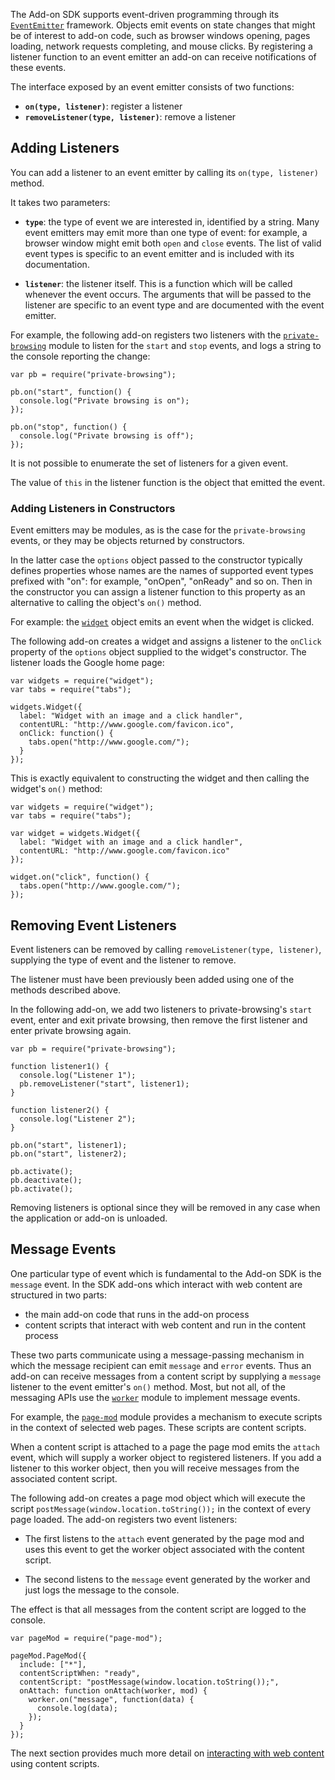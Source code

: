The Add-on SDK supports event-driven programming through its
[`EventEmitter`](#module/api-utils/events) framework. Objects emit events
on state changes that might be of interest to add-on code, such as browser
windows opening, pages loading, network requests completing, and mouse clicks.
By registering a listener function to an event emitter an add-on can receive
notifications of these events.

The interface exposed by an event emitter consists of two functions:

* **`on(type, listener)`**: register a listener
* **`removeListener(type, listener)`**: remove a listener

## Adding Listeners ##

You can add a listener to an event emitter by calling its `on(type, listener)`
method.

It takes two parameters:

* **`type`**: the type of event we are interested in, identified by a string.
Many event emitters may emit more than one type of event: for example, a browser
window might emit both `open` and `close` events. The list of valid event types
is specific to an event emitter and is included with its documentation.

* **`listener`**: the listener itself. This is a function which will be called
whenever the event occurs. The arguments that will be passed to the listener
are specific to an event type and are documented with the event emitter.

For example, the following add-on registers two listeners with the
[`private-browsing`](#module/addon-kit/private-browsing) module to listen
for the `start` and `stop` events, and logs a string to the console reporting
the change:

    var pb = require("private-browsing");

    pb.on("start", function() {
      console.log("Private browsing is on");
    });

    pb.on("stop", function() {
      console.log("Private browsing is off");
    });

It is not possible to enumerate the set of listeners for a given event.

The value of `this` in the listener function is the object that emitted
the event.

### Adding Listeners in Constructors ###

Event emitters may be modules, as is the case for the
`private-browsing` events, or they may be objects returned by
constructors.

In the latter case the `options` object passed to the constructor typically
defines properties whose names are the names of supported event types prefixed
with "on": for example, "onOpen", "onReady" and so on. Then in the constructor
you can assign a listener function to this property as an alternative to
calling the object's `on()` method.

For example: the [`widget`](#modules/addon-kit/widget) object emits an event
when the widget is clicked.

The following add-on creates a widget and assigns a listener to the
`onClick` property of the `options` object supplied to the widget's
constructor. The listener loads the Google home page:

    var widgets = require("widget");
    var tabs = require("tabs");

    widgets.Widget({
      label: "Widget with an image and a click handler",
      contentURL: "http://www.google.com/favicon.ico",
      onClick: function() {
        tabs.open("http://www.google.com/");
      }
    });

This is exactly equivalent to constructing the widget and then calling the
widget's `on()` method:

    var widgets = require("widget");
    var tabs = require("tabs");

    var widget = widgets.Widget({
      label: "Widget with an image and a click handler",
      contentURL: "http://www.google.com/favicon.ico"
    });

    widget.on("click", function() {
      tabs.open("http://www.google.com/");
    });

## Removing Event Listeners ##

Event listeners can be removed by calling `removeListener(type, listener)`,
supplying the type of event and the listener to remove.

The listener must have been previously been added using one of the methods
described above.

In the following add-on, we add two listeners to private-browsing's `start`
event, enter and exit private browsing, then remove the first listener and
enter private browsing again.

    var pb = require("private-browsing");

    function listener1() {
      console.log("Listener 1");
      pb.removeListener("start", listener1);
    }

    function listener2() {
      console.log("Listener 2");
    }

    pb.on("start", listener1);
    pb.on("start", listener2);

    pb.activate();
    pb.deactivate();
    pb.activate();

Removing listeners is optional since they will be removed in any case
when the application or add-on is unloaded.

## Message Events ##

One particular type of event which is fundamental to the Add-on SDK is the
`message` event. In the SDK add-ons which interact with web content are
structured in two parts:

* the main add-on code that runs in the add-on process
* content scripts that interact with web content and run in the content process

These two parts communicate using a message-passing mechanism in which the
message recipient can emit `message` and `error` events. Thus an add-on can
receive messages from a content script by supplying a `message` listener to the
event emitter's `on()` method. Most, but not all, of the messaging APIs use
the [`worker`](#modules/jetpack-code/content/worker) module to implement
message events.

For example, the [`page-mod`](#modules/addon-kit/page-mod) module provides a
mechanism to execute scripts in the context of selected web pages. These
scripts are content scripts.

When a content script is attached to a page the page mod emits the
`attach` event, which will supply a worker object to registered
listeners. If you add a listener to this worker object, then you will receive
messages from the associated content script.

The following add-on creates a page mod object which will execute the script
`postMessage(window.location.toString());` in the context of every page loaded.
The add-on registers two event listeners:

* The first listens to the `attach` event generated by the page mod and
uses this event to get the worker object associated with the content script.

* The second listens to the `message` event generated by the worker and just
logs the message to the console.

The effect is that all messages from the content script are logged to the
console.

    var pageMod = require("page-mod");

    pageMod.PageMod({
      include: ["*"],
      contentScriptWhen: "ready",
      contentScript: "postMessage(window.location.toString());",
      onAttach: function onAttach(worker, mod) {
        worker.on("message", function(data) {
          console.log(data);
        });
      }
    });

The next section provides much more detail on [interacting with web
content](#guide/web-content) using content scripts.
